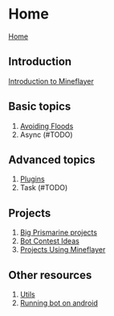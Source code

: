 # Home

[Home](https://github.com/PrismarineJS/mineflayer/wiki)

## Introduction

[Introduction to Mineflayer](https://github.com/PrismarineJS/mineflayer/wiki/Introduction-to-Mineflayer)

## Basic topics

1. [Avoiding Floods](https://github.com/PrismarineJS/mineflayer/wiki/Avoiding-Floods)
2. Async (#TODO)

## Advanced topics

1. [Plugins](https://github.com/PrismarineJS/mineflayer/wiki/Plugins)
2. Task (#TODO)

## Projects

1. [Big Prismarine projects](https://github.com/PrismarineJS/mineflayer/wiki/Big-Prismarine-projects)
2. [Bot Contest Ideas](https://github.com/PrismarineJS/mineflayer/wiki/Bot-Contest-Ideas)
3. [Projects Using Mineflayer](https://github.com/PrismarineJS/mineflayer/wiki/Projects-Using-Mineflayer)

## Other resources

1. [Utils](https://github.com/PrismarineJS/mineflayer/wiki/Utils.md)
1. [Running bot on android](https://github.com/PrismarineJS/mineflayer/wiki/Running-bot-on-android.md)
